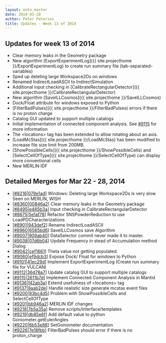 ```yaml
---
layout: onto_master
date: 2014-03-28
author: Peter Peterson
title: Updates - Week 13 of 2014
---
```

Updates for week 13 of 2014
---------------------------
* Clear memory leaks in the Geometry package
* New algorithm [ExportExperimentLog]({{ site.projecthome }}/ExportExperimentLog) to create run summary file (tab-separated-variables)
* Sped up deleting large Workspace2Ds on windows
* Renamed IndirectLoadASCII to IndirectSimulation
* Additional input checking in [CalibrateRectangularDetector]({{ site.projecthome }}/CalibrateRectangularDetector)
* New algorithm [SaveILLCosmos]({{ site.projecthome }}/SaveILLCosmos)
* Dock/Float attribute for windows exposed to Python
* [FilterBadPulses]({{ site.projecthome }}/FilterBadPulses) errors if there is no proton charge
* Catalog GUI updated to support multiple catalogs
* Initial implementation of connected component analysis. See [#9115](http://trac.mantidproject.org/mantid/ticket/9115) for more information
* The &lt;locations&gt; tag has been extended to allow rotating about an axis.
* [LoadMcStas]({{ site.projecthome }}/LoadMcStas) has been modified to increase file size limit from 200MB.
* [ShowPossibleCells]({{ site.projecthome }}/ShowPossibleCells) and [SelectCellOfType]({{ site.projecthome }}/SelectCellOfType) can display more conventional cells
* New MERLIN IDF

Detailed Merges for Mar 22 - 28, 2014
-------------------------------------
* \[[#8216](http://trac.mantidproject.org/mantid/ticket/8216)|[079e1ad](https://github.com/mantidproject/mantid/commit/079e1adf1d2b26cbd3d1206868bddaf0b2451a14)\] Windows: Deleting large Workspace2Ds is very slow. Seen on MERLIN, WISH
* \[[#8360](http://trac.mantidproject.org/mantid/ticket/8360)|[00846a2](https://github.com/mantidproject/mantid/commit/00846a22b09382d70b4191e8859e0b10712af158)\] Clear memory leaks in the Geometry package
* \[[#8495](http://trac.mantidproject.org/mantid/ticket/8495)|[e485b3a](https://github.com/mantidproject/mantid/commit/e485b3a58dbc309ca57bfab20a233034297d09c2)\] Input checking in CalibrateRectangularDetector
* \[[#8675](http://trac.mantidproject.org/mantid/ticket/8675)|[5e1af78](https://github.com/mantidproject/mantid/commit/5e1af78e701d4929ade83ebb406a5285f2263490)\] Refactor SNSPowderReduction to use LoadPDCharacterizations
* \[[#8901](http://trac.mantidproject.org/mantid/ticket/8901)|[943def2](https://github.com/mantidproject/mantid/commit/943def2325f4c15344643426d12d5ce7bafce9f0)\] Rename IndirectLoadASCII
* \[[#8960](http://trac.mantidproject.org/mantid/ticket/8960)|[6585bd6](https://github.com/mantidproject/mantid/commit/6585bd649a91ef3d839573e2f3d48509e69c9213)\] SaveILLCosmos save Algorithm
* \[[#9007](http://trac.mantidproject.org/mantid/ticket/9007)|[909ab40](https://github.com/mantidproject/mantid/commit/909ab40e58e848c2d26d781d0afd9d32fd156b6a)\] DataSelector commit never made it to master.
* \[[#9038](http://trac.mantidproject.org/mantid/ticket/9038)|[07d6b04](https://github.com/mantidproject/mantid/commit/07d6b0492158088d62f16b6fbe1ae0b944af305e)\] Update Frequency in stead of Accumulation method Dialog
* \[[#9042](http://trac.mantidproject.org/mantid/ticket/9042)|[cef1661](https://github.com/mantidproject/mantid/commit/cef16616e07c0a6f44ee3468f81d90be4e22a859)\] Theta value not getting populated.
* \[[#9060](http://trac.mantidproject.org/mantid/ticket/9060)|[ef9dcb3](https://github.com/mantidproject/mantid/commit/ef9dcb38e19df81d53623b9cc4c15a1d2afd2da3)\] Expose Dock/ Float for windows to Python
* \[[#9101](http://trac.mantidproject.org/mantid/ticket/9101)|[41ec29d](https://github.com/mantidproject/mantid/commit/41ec29db451eaedc5c42947d84626a712106fe95)\] Implement ExportExperimentLog (Create run summary file for VULCAN)
* \[[#9112](http://trac.mantidproject.org/mantid/ticket/9112)|[36d78a7](https://github.com/mantidproject/mantid/commit/36d78a7d2629d3662289fb480d9416d084c9364e)\] Update catalog GUI to support multiple catalogs
* \[[#9115](http://trac.mantidproject.org/mantid/ticket/9115)|[2611b7d](https://github.com/mantidproject/mantid/commit/2611b7dc48eb65904bc36eb4248131fe6723391f)\] Implement Connected Component Analysis in Mantid
* \[[#9136](http://trac.mantidproject.org/mantid/ticket/9136)|[f42ab3a](https://github.com/mantidproject/mantid/commit/f42ab3adae92633c3503246c49f9724fe871f8f7)\] Extend usefulness of &lt;locations&gt; tag
* \[[#9137](http://trac.mantidproject.org/mantid/ticket/9137)|[9aab2de](https://github.com/mantidproject/mantid/commit/9aab2dee4bf1e004e46d3f2ea6581b5d10dd1e7d)\] Handle realistic size generate mcstas event files
* \[[#9200](http://trac.mantidproject.org/mantid/ticket/9200)|[83bc4d5](https://github.com/mantidproject/mantid/commit/83bc4d5c3ee90cde118018712460d0a0383881de)\] Problem with ShowPossibleCells and SelectCellOfType
* \[[#9201](http://trac.mantidproject.org/mantid/ticket/9201)|[bb946a2](https://github.com/mantidproject/mantid/commit/bb946a24123ad1da393266e6a91138a7a10d4f40)\] MERLIN IDF changes
* \[[#9218](http://trac.mantidproject.org/mantid/ticket/9218)|[7b5a35a](https://github.com/mantidproject/mantid/commit/7b5a35a33be5de7bc01c5c22b8108e1846d3f25d)\] Remove scripts/Interface/templates
* \[[#9219](http://trac.mantidproject.org/mantid/ticket/9219)|[db85e6f](https://github.com/mantidproject/mantid/commit/db85e6ffa73e91c74ac93570d74e6ec16ad634f8)\] Add default value to python Goniometer.getEulerAngles
* \[[#9220](http://trac.mantidproject.org/mantid/ticket/9220)|[6b53e88](https://github.com/mantidproject/mantid/commit/6b53e88086a45bc55da3ac5dc6daf8d739869443)\] SetGoniometer documentation
* \[[#9226](http://trac.mantidproject.org/mantid/ticket/9226)|[7e18fbb](https://github.com/mantidproject/mantid/commit/7e18fbba4089c5362dedd44713ce26fcfff4101b)\] FilterBadPulses should error if there is no proton_charge
